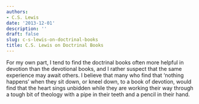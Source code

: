 ```yaml
---
authors:
- C.S. Lewis
date: '2013-12-01'
description: ''
draft: false
slug: c-s-lewis-on-doctrinal-books
title: C.S. Lewis on Doctrinal Books
---
```

For my own part, I tend to find the doctrinal books often more helpful in devotion than the devotional books, and I rather suspect that the same experience may await others. I believe that many who find that ‘nothing happens’ when they sit down, or kneel down, to a book of devotion, would find that the heart sings unbidden while they are working their way through a tough bit of theology with a pipe in their teeth and a pencil in their hand.



